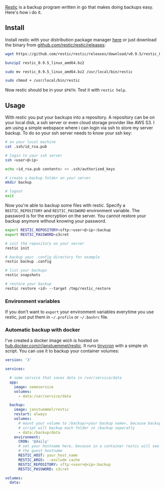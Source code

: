 [Restic](https://restic.net/) is a backup program written in go that makes doing backups easy. Here's how i do it.

## Install 

Install restic with your distribution package manager [here](https://restic.readthedocs.io/en/stable/020_installation.html) or just download the binary from [github.com/restic/restic/releases](https://github.com/restic/restic/releases):

```sh
wget https://github.com/restic/restic/releases/download/v0.9.5/restic_0.9.5_linux_amd64.bz2

bunzip2 restic_0.9.5_linux_amd64.bz2

sudo mv restic_0.9.5_linux_amd64.bz2 /usr/local/bin/restic

sudo chmod + /usr/local/bin/restic
```

Now restic should be in your `$PATH`. Test it with `restic help`.

## Usage

With restic you put your backups into a repository. A repository can be on your local disk, a ssh server or even cloud storage provider like AWS S3. I am using a simple webspace where i can login via ssh to store my server backup. To do so your ssh server needs to know your ssh key:

```sh
# on your local machine
cat .ssh/id_rsa.pub

# login to your ssh server
ssh <user>@<ip>

echo <id_rsa.pub contents> >> .ssh/authorized_keys

# create a backup folder on your server
mkdir backup

# logout
exit
```

Now you're able to backup some files with restic. Specify a `RESTIC_REPOSITORY` and `RESTIC_PASSWORD` environment variable. The password is for the encryption on the server. You cannot restore your backup anymore without knowing your password.

```sh
export RESTIC_REPOSITORY=sftp:<user>@<ip>:backup
export RESTIC_PASSWORD=s3cret

# init the repository on your server
restic init

# backup your .config directory for example
restic backup .config

# list your backups
restic snapshots

# restore your backup
restic restore <id> --target /tmp/restic_restore 
```

### Environment variables

If you don't want to `export` your environment variables everytime you use restic, just put them in `~/.profile` or `~/.bashrc` file. 

### Automatic backup with docker

I've created a docker image wich is hosted on [hub.docker.com/r/janstuemmel/restic](https://hub.docker.com/r/janstuemmel/restic). It runs [tinycron](https://github.com/bcicen/tinycron) with a simple sh script. You can use it to backup your container volumes:

```yml
version: '3'

services:

  # some service that saves data in /var/service/data
  app:
    image: someservice
    volumes:
      - data:/var/service/data

  backup:
    image: janstuemmel/restic 
    restart: always
    volumes:
      # mount your volume to /backup/<your backup name>, because backup 
      # script will backup each folder in /backup seperatly
      - data:/backup/data
    environment:
      CRON: '@daily'
      # set your hostname here, because in a container restic will see 
      # the guest hostname
      RESTIC_HOST: your_host_name
      RESTIC_ARGS: --exclude cache
      RESTIC_REPOSITORY: sftp:<user>@<ip>:backup
      RESTIC_PASSWORD: s3cret

volumes:
  data:
```